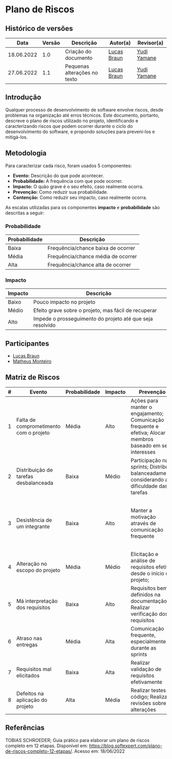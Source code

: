 # Plano de Riscos

## Histórico de versões
| Data       | Versão | Descrição                    | Autor(a)                               | Revisor(a)                                  |
| ---------- | ------ | ---------------------------- | -------------------------------------- | ------------------------------------------- |
| 18.06.2022 | 1.0    | Criação do documento         | [Lucas Braun](https://github.com/lbvx) | [Yudi Yamane](https://github.com/yudi-azvd) |
| 27.06.2022 | 1.1    | Pequenas alterações no texto | [Lucas Braun](https://github.com/lbvx) | [Yudi Yamane](https://github.com/yudi-azvd) |

## Introdução

Qualquer processo de desenvolvimento de software envolve riscos, desde problemas na organização até erros técnicos. Este documento, portanto, descreve o plano de riscos utilizado no projeto, identificando e caracterizando riscos que podem ocorrer durante o ciclo do desenvolvimento do software, e propondo soluções para prevení-los e mitigá-los.

## Metodologia

Para caracterizar cada risco, foram usados 5 componentes:

- **Evento:** Descrição do que pode acontecer.
- **Probabilidade:** A frequência com que pode ocorrer.
- **Impacto:** O quão grave é o seu efeito, caso realmente ocorra.
- **Prevenção:** Como reduzir sua probabilidade.
- **Contenção:** Como reduzir seu impacto, caso realmente ocorra.

As escalas utilizadas para os componentes **impacto** e **probabilidade** são descritas a seguir:

### Probabilidade

| Probabilidade | Descrição                          |
| ------------- | ---------------------------------- |
| Baixa         | Frequência/chance baixa de ocorrer |
| Média         | Frequência/chance média de ocorrer |
| Alta          | Frequência/chance alta de ocorrer  |

### Impacto

| Impacto | Descrição                                                 |
| ------- | --------------------------------------------------------- |
| Baixo   | Pouco impacto no projeto                                  |
| Médio   | Efeito grave sobre o projeto, mas fácil de recuperar      |
| Alto    | Impede o prosseguimento do projeto até que seja resolvido |

## Participantes

- [Lucas Braun](https://github.com/lbvx)
- [Matheus Monteiro](https://github.com/matheusyanmonteiro)

## Matriz de Riscos 

| # | Evento | Probabilidade | Impacto | Prevenção | Contenção |
| - | ------ | ------------- | ------- | --------- | --------- |
| 1 | Falta de comprometimento com o projeto | Média | Alto | Ações para manter o engajamento; Comunicação frequente e efetiva; Alocar membros baseado em seus interesses | Comunicar com o membro |
| 2 | Distribuição de tarefas desbalanceada | Baixa | Médio | Participação nas sprints; Distribuir balanceadamente considerando a dificuldade das tarefas | Realocação das tarefas |
| 3 | Desistência de um integrante | Baixa | Alto | Manter a motivação através de comunicação frequente | Realocação das tarefas; Distribuir tarefas baseado nos conhecimentos dos integrantes |
| 4 | Alteração no escopo do projeto | Média | Médio | Elicitação e análise de requisitos efetiva desde o início do projeto; | Documentar bem os novos itens |
| 5 | Má interpretação dos requisitos | Baixa | Alto | Requisitos bem definidos na documentação; Realizar verificação dos requisitos | Aprimorar documentação dos requisitos |
| 6 | Atraso nas entregas | Média | Alta | Comunicação frequente, especialmente durante as sprints | Realocar tarefas atrasadas |
| 7 | Requisitos mal elicitados | Baixa | Alta | Realizar validação de requisitos efetivamente | Comunicar o grupo; Levantar requisitos |
| 8 | Defeitos na aplicação do projeto | Alta | Média | Realizar testes do código; Realizar revisões sobre alterações  | Alocar membros para o conserto do defeito |

## Referências

TOBIAS SCHROEDER; Guia prático para elaborar um plano de riscos completo em 12 etapas. Disponível em: https://blog.softexpert.com/plano-de-riscos-completo-12-etapas/. Acesso em: 18/06/2022